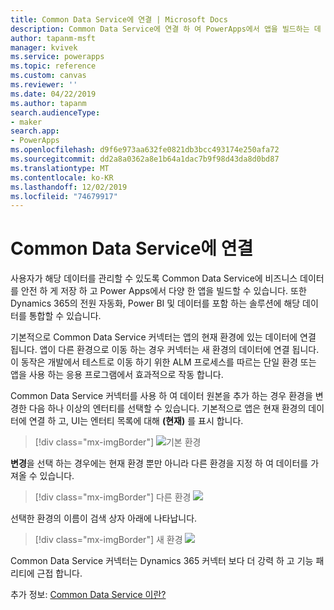 ```yaml
---
title: Common Data Service에 연결 | Microsoft Docs
description: Common Data Service에 연결 하 여 PowerApps에서 앱을 빌드하는 데 사용 하는 방법을 알아봅니다.
author: tapanm-msft
manager: kvivek
ms.service: powerapps
ms.topic: reference
ms.custom: canvas
ms.reviewer: ''
ms.date: 04/22/2019
ms.author: tapanm
search.audienceType:
- maker
search.app:
- PowerApps
ms.openlocfilehash: d9f6e973aa632fe0821db3bcc493174e250afa72
ms.sourcegitcommit: dd2a8a0362a8e1b64a1dac7b9f98d43da8d0bd87
ms.translationtype: MT
ms.contentlocale: ko-KR
ms.lasthandoff: 12/02/2019
ms.locfileid: "74679917"
---
```

# <a name="connect-to-common-data-service"></a>Common Data Service에 연결

사용자가 해당 데이터를 관리할 수 있도록 Common Data Service에 비즈니스 데이터를 안전 하 게 저장 하 고 Power Apps에서 다양 한 앱을 빌드할 수 있습니다. 또한 Dynamics 365의 전원 자동화, Power BI 및 데이터를 포함 하는 솔루션에 해당 데이터를 통합할 수 있습니다.

기본적으로 Common Data Service 커넥터는 앱의 현재 환경에 있는 데이터에 연결 됩니다. 앱이 다른 환경으로 이동 하는 경우 커넥터는 새 환경의 데이터에 연결 됩니다. 이 동작은 개발에서 테스트로 이동 하기 위한 ALM 프로세스를 따르는 단일 환경 또는 앱을 사용 하는 응용 프로그램에서 효과적으로 작동 합니다.

Common Data Service 커넥터를 사용 하 여 데이터 원본을 추가 하는 경우 환경을 변경한 다음 하나 이상의 엔터티를 선택할 수 있습니다. 기본적으로 앱은 현재 환경의 데이터에 연결 하 고, UI는 엔터티 목록에 대해 **(현재)** 를 표시 합니다.

> [!div class="mx-imgBorder"]
> ![기본 환경](media/connection-common-data-service/common-data-service-connection-change-environment.png)

**변경**을 선택 하는 경우에는 현재 환경 뿐만 아니라 다른 환경을 지정 하 여 데이터를 가져올 수 있습니다.

> [!div class="mx-imgBorder"]
> 다른 환경 ![](media/connection-common-data-service/common-data-service-connection-select-environment.png)

선택한 환경의 이름이 검색 상자 아래에 나타납니다.

> [!div class="mx-imgBorder"]
> 새 환경 ![](media/connection-common-data-service/common-data-service-connection-after-change-environment.png)

Common Data Service 커넥터는 Dynamics 365 커넥터 보다 더 강력 하 고 기능 패리티에 근접 합니다.

추가 정보: [Common Data Service 이란?](../../common-data-service/data-platform-intro.md)
